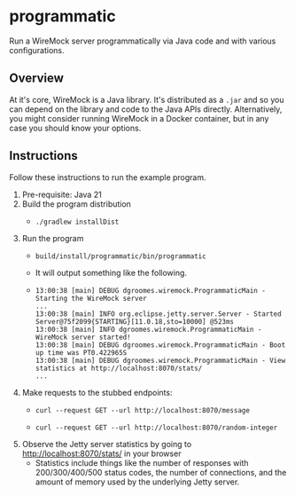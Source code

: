 # programmatic

Run a WireMock server programmatically via Java code and with various configurations.


## Overview

At it's core, WireMock is a Java library. It's distributed as a `.jar` and so you can depend on the library and code to
the Java APIs directly. Alternatively, you might consider running WireMock in a Docker container, but in any case you
should know your options.


## Instructions

Follow these instructions to run the example program.

1. Pre-requisite: Java 21
2. Build the program distribution
    * ```shell
      ./gradlew installDist
      ```
3. Run the program
    * ```shell
      build/install/programmatic/bin/programmatic
      ```
    * It will output something like the following.
    * ```text
      13:00:38 [main] DEBUG dgroomes.wiremock.ProgrammaticMain - Starting the WireMock server
      ...
      13:00:38 [main] INFO org.eclipse.jetty.server.Server - Started Server@75f2099{STARTING}[11.0.18,sto=10000] @523ms
      13:00:38 [main] INFO dgroomes.wiremock.ProgrammaticMain - WireMock server started!
      13:00:38 [main] DEBUG dgroomes.wiremock.ProgrammaticMain - Boot up time was PT0.422965S
      13:00:38 [main] DEBUG dgroomes.wiremock.ProgrammaticMain - View statistics at http://localhost:8070/stats/
      ...
      ```
4. Make requests to the stubbed endpoints:
    * ```shell
      curl --request GET --url http://localhost:8070/message
      ```
    * ```shell
      curl --request GET --url http://localhost:8070/random-integer
      ```
5. Observe the Jetty server statistics by going to <http://localhost:8070/stats/> in your browser
    * Statistics include things like the number of responses with 200/300/400/500 status codes, the number of connections,
      and the amount of memory used by the underlying Jetty server.
